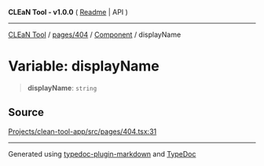 **CLEaN Tool - v1.0.0** ( [Readme](../../../../../README.md) \| API )

***

[CLEaN Tool](../../../../../modules.md) / [pages/404](../../../README.md) / [Component](../README.md) / displayName

# Variable: displayName

> **displayName**: `string`

## Source

[Projects/clean-tool-app/src/pages/404.tsx:31](https://github.com/yuckyh/clean-tool-app/)

***

Generated using [typedoc-plugin-markdown](https://www.npmjs.com/package/typedoc-plugin-markdown) and [TypeDoc](https://typedoc.org/)
